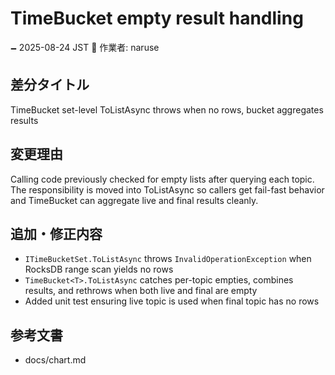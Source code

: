 # TimeBucket empty result handling

🗕 2025-08-24 JST
🧐 作業者: naruse

## 差分タイトル
TimeBucket set-level ToListAsync throws when no rows, bucket aggregates results

## 変更理由
Calling code previously checked for empty lists after querying each topic. The responsibility is moved into ToListAsync so callers get fail-fast behavior and TimeBucket can aggregate live and final results cleanly.

## 追加・修正内容
- `ITimeBucketSet.ToListAsync` throws `InvalidOperationException` when RocksDB range scan yields no rows
- `TimeBucket<T>.ToListAsync` catches per-topic empties, combines results, and rethrows when both live and final are empty
- Added unit test ensuring live topic is used when final topic has no rows

## 参考文書
- docs/chart.md
